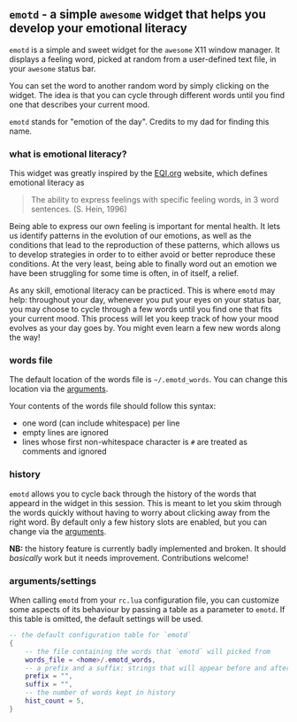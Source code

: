 ## `emotd` - a simple `awesome` widget that helps you develop your emotional literacy

`emotd` is a simple and sweet widget for the `awesome` X11 window manager. It displays a feeling word, picked at random from a user-defined text file, in your `awesome` status bar.

You can set the word to another random word by simply clicking on the widget. The idea is that you can cycle through different words until you find one that describes your current mood.

`emotd` stands for "emotion of the day". Credits to my dad for finding this name.

### what is emotional literacy?

This widget was greatly inspired by the [EQI.org](http://eqi.org/elit.htm) website, which defines emotional literacy as

> The ability to express feelings with specific feeling words, in 3 word sentences. (S. Hein, 1996)

Being able to express our own feeling is important for mental health. It lets us identify patterns in the evolution of our emotions, as well as the conditions that lead to the reproduction of these patterns, which allows us to develop strategies in order to to either avoid or better reproduce these conditions. At the very least, being able to finally word out an emotion we have been struggling for some time is often, in of itself, a relief. 

As any skill, emotional literacy can be practiced. This is where `emotd` may help: throughout your day, whenever you put your eyes on your status bar, you may choose to cycle through a few words until you find one that fits your current mood. This process will let you keep track of how your mood evolves as your day goes by. You might even learn a few new words along the way!

### words file

The default location of the words file is `~/.emotd_words`. You can change this location via the [arguments](#arguments/settings).

Your contents of the words file should follow this syntax:
- one word (can include whitespace) per line
- empty lines are ignored
- lines whose first non-whitespace character is `#` are treated as comments and ignored

### history

`emotd` allows you to cycle back through the history of the words that appeard in the widget in this session. This is meant to let you skim through the words quickly without having to worry about clicking away from the right word. By default only a few history slots are enabled, but you can change via the [arguments](#arguments/settings).

**NB:** the history feature is currently badly implemented and broken. It should *basically* work but it needs improvement. Contributions welcome!

### arguments/settings

When calling `emotd` from your `rc.lua` configuration file, you can customize some aspects of its behaviour by passing a table as a parameter to `emotd`. If this table is omitted, the default settings will be used.

```lua
-- the default configuration table for `emotd`
{
    -- the file containing the words that `emotd` will picked from
    words_file = <home>/.emotd_words,
    -- a prefix and a suffix: strings that will appear before and after the displayed word
    prefix = "",
    suffix = "",
    -- the number of words kept in history
    hist_count = 5,
}
```
